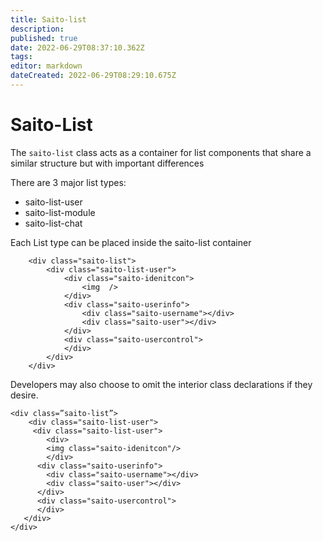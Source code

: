 ```yaml
---
title: Saito-list
description: 
published: true
date: 2022-06-29T08:37:10.362Z
tags: 
editor: markdown
dateCreated: 2022-06-29T08:29:10.675Z
---
```


# Saito-List

The ```saito-list``` class acts as a container for list components that share a similar structure but with important differences

There are 3 major list types:
- saito-list-user
- saito-list-module
- saito-list-chat



Each List type can be placed inside the saito-list container 
````
    <div class="saito-list">
        <div class="saito-list-user">
            <div class="saito-idenitcon">
                <img  />
            </div>
            <div class="saito-userinfo">
                <div class="saito-username"></div>
                <div class="saito-user"></div>
            </div>
            <div class="saito-usercontrol">
            </div>
        </div>
    </div>
````


Developers may also choose to omit the interior class declarations if they desire.
````
<div class=”saito-list”>
	<div class="saito-list-user">
     <div class="saito-list-user">
        <div>
        <img class="saito-idenitcon"/>
        </div>
      <div class="saito-userinfo">
        <div class="saito-username"></div>
        <div class="saito-user"></div>
      </div>
      <div class="saito-usercontrol">
      </div>
   </div>
</div>
````